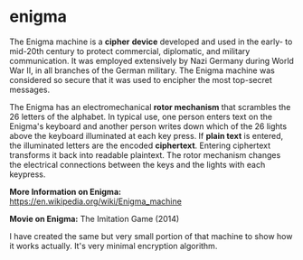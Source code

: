 # enigma

The Enigma machine is a **cipher** **device** developed and used in the early- to mid-20th century to protect commercial, diplomatic, and military communication. It was employed extensively by Nazi Germany during World War II, in all branches of the German military. The Enigma machine was considered so secure that it was used to encipher the most top-secret messages. 

The Enigma has an electromechanical **rotor mechanism** that scrambles the 26 letters of the alphabet. In typical use, one person enters text on the Enigma's keyboard and another person writes down which of the 26 lights above the keyboard illuminated at each key press. If **plain text** is entered, the illuminated letters are the encoded **ciphertext**. Entering ciphertext transforms it back into readable plaintext. The rotor mechanism changes the electrical connections between the keys and the lights with each keypress.

**More Information on Enigma:** https://en.wikipedia.org/wiki/Enigma_machine

**Movie on Enigma:**
The Imitation Game (2014)

I have created the same but very small portion of that machine to show how it works actually. It's very minimal encryption algorithm.
